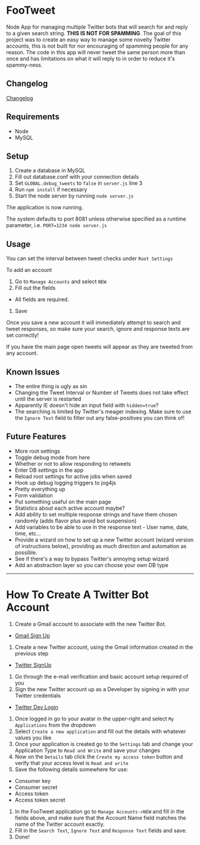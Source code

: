 FooTweet
========

Node App for managing multiple Twitter bots that will search for and reply to a given search string. **THIS IS NOT FOR SPAMMING**. The goal of this project was to create an easy way to manage some novelty Twitter accounts, this is not built for nor encouraging of spamming people for any reason. The code in this app will never tweet the same person more than once and has limitations on what it will reply to in order to reduce it's spammy-ness.

Changelog
---------

[Changelog](CHANGELOG.md)


Requirements
------------

 - Node
 - MySQL

Setup
-----

 1. Create a database in MySQL
 1. Fill out database.conf with your connection details
 1. Set `GLOBAL.debug_tweets` to `false` in `server.js` line 3
 1. Run `npm install` if necessary
 1. Start the node server by running `node server.js`

The application is now running.

The system defaults to port 8081 unless otherwise specified as a runtime parameter, i.e. `PORT=1234 node server.js`

Usage
-----

You can set the interval between tweet checks under `Root Settings`

To add an account

1. Go to `Manage Accounts` and select `NEW`.
1. Fill out the fields
 - All fields are required.
1. Save

Once you save a new account it will immediately attempt to search and tweet responses, so make sure your search, ignore and response texts are set correctly!

If you have the main page open tweets will appear as they are tweeted from any account.

Known Issues
------------

- The entire thing is ugly as sin
- Changing the Tweet Interval or Number of Tweets does not take effect until the server is restarted
- Apparently IE doesn't hide an input field with `hidden=true`?
- The searching is limited by Twitter's meager indexing. Make sure to use the `Ignore Text` field to filter out any false-positives you can think of!


Future Features
---------------
- More root settings
 - Toggle debug mode from here
 - Whether or not to allow responding to retweets
 - Enter DB settings in the app
 - Reload root settings for active jobs when saved
- Hook up debug logging triggers to jog4js
- Pretty everything up
- Form validation
- Put something useful on the main page
 - Statistics about each active account maybe?
- Add ability to set multiple response strings and have them chosen randomly (adds flavor plus avoid bot suspension)
- Add variables to be able to use in the response text - User name, date, time, etc...
- Provide a wizard on how to set up a new Twitter account (wizard version of instructions below), providing as much direction and automation as possible.
 - See if there's a way to bypass Twitter's annoying setup wizard
- Add an abstraction layer so you can choose your own DB type


----------


How To Create A Twitter Bot Account
===================================

 1. Create a Gmail account to associate with the new Twitter Bot.
  - <a href="https://accounts.google.com/SignUp?service=mail" target="_blank">Gmail Sign Up</a>
 1. Create a new Twitter account, using the Gmail information created in the previous step
  - <a href="https://twitter.com/signup" target="_blank">Twitter SignUp</a>
 1. Go through the e-mail verification and basic account setup required of you
 1. Sign the new Twitter account up as a Developer by signing in with your Twitter credentials
  - <a href="https://dev.twitter.com/user/login" target="_blank">Twitter Dev Login</a>
 1. Once logged in go to your avatar in the upper-right and select `My Applications` from the dropdown
 1. Select `Create a new application` and fill out the details with whatever values you like
 1. Once your application is created go to the `Settings` tab and change your Application Type to `Read and Write` and save your changes
 1. Now on the `Details` tab click the `Create my access token` button and verify that your access level is `Read and write`
 1. Save the following details somewhere for use:
  - Consumer key
  - Consumer secret
  - Access token
  - Access token secret
 1. In the FooTweet application go to `Manage Accounts->NEW` and fill in the fields above, and make sure that the Account Name field matches the name of the Twitter account exactly.
 1. Fill in the `Search Text`, `Ignore Text` and `Response Text` fields and save.
 1. Done!
